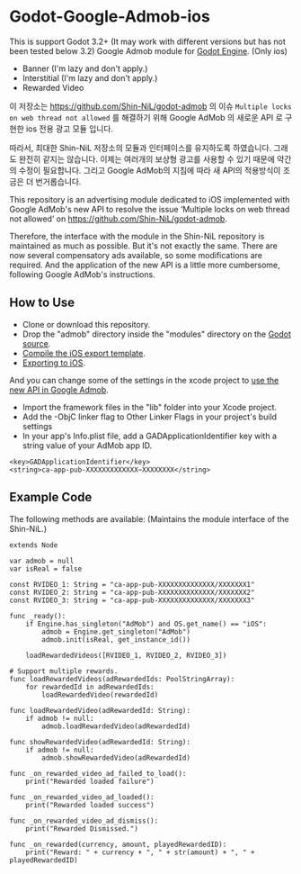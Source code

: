 Godot-Google-Admob-ios
======
This is support Godot 3.2+ (It may work with different versions but has not been tested below 3.2)
Google Admob module for [Godot Engine](https://github.com/okamstudio/godot). (Only ios)

- Banner (I'm lazy and don't apply.)
- Interstitial (I'm lazy and don't apply.)
- Rewarded Video 

이 저장소는 https://github.com/Shin-NiL/godot-admob 의 이슈 `Multiple locks on web thread not allowed` 를 해결하기 위해 Google AdMob 의 새로운 API 로 구현한 ios 전용 광고 모듈 입니다.

따라서, 최대한 Shin-NiL 저장소의 모듈과 인터페이스를 유지하도록 하였습니다. 그래도 완전히 같지는 않습니다. 이제는 여러개의 보상형 광고를 사용할 수 있기 때문에 약간의 수정이 필요합니다. 그리고 Google AdMob의 지침에 따라 새 API의 적용방식이 조금은 더 번거롭습니다.

This repository is an advertising module dedicated to iOS implemented with Google AdMob's new API to resolve the issue ‘Multiple locks on web thread not allowed’ on https://github.com/Shin-NiL/godot-admob.

Therefore, the interface with the module in the Shin-NiL repository is maintained as much as possible. But it's not exactly the same. There are now several compensatory ads available, so some modifications are required. And the application of the new API is a little more cumbersome, following Google AdMob's instructions.


How to Use
-----

- Clone or download this repository.
- Drop the "admob" directory inside the "modules" directory on the [Godot source](https://github.com/okamstudio/godot).
- [Compile the iOS export template](https://docs.godotengine.org/en/latest/development/compiling/compiling_for_ios.html).
- [Exporting to iOS](http://docs.godotengine.org/en/stable/getting_started/workflow/export/exporting_for_ios.html).

And you can change some of the settings in the xcode project to [use the new API in Google Admob](https://developers.google.com/admob/ios/quick-start?hl=en).
- Import the framework files in the "lib" folder into your Xcode project.
- Add the -ObjC linker flag to Other Linker Flags in your project's build settings
- In your app's Info.plist file, add a GADApplicationIdentifier key with a string value of your AdMob app ID.
```
<key>GADApplicationIdentifier</key>
<string>ca-app-pub-XXXXXXXXXXXXX~XXXXXXXX</string>
```

Example Code
----
The following methods are available: (Maintains the module interface of the Shin-NiL.)

```
extends Node

var admob = null
var isReal = false

const RVIDEO_1: String = "ca-app-pub-XXXXXXXXXXXXXX/XXXXXXX1"
const RVIDEO_2: String = "ca-app-pub-XXXXXXXXXXXXXX/XXXXXXX2"
const RVIDEO_3: String = "ca-app-pub-XXXXXXXXXXXXXX/XXXXXXX3"

func _ready():
	if Engine.has_singleton("AdMob") and OS.get_name() == "iOS":
		admob = Engine.get_singleton("AdMob")
		admob.init(isReal, get_instance_id())
	
	loadRewardedVideos([RVIDEO_1, RVIDEO_2, RVIDEO_3])

# Support multiple rewards.
func loadRewardedVideos(adRewardedIds: PoolStringArray):
	for rewardedId in adRewardedIds:
		loadRewardedVideo(rewardedId)

func loadRewardedVideo(adRewardedId: String):
	if admob != null:
		admob.loadRewardedVideo(adRewardedId)

func showRewardedVideo(adRewardedId: String):
	if admob != null:
		admob.showRewardedVideo(adRewardedId)

func _on_rewarded_video_ad_failed_to_load():
	print("Rewarded loaded failure")

func _on_rewarded_video_ad_loaded():
	print("Rewarded loaded success")

func _on_rewarded_video_ad_dismiss():
	print("Rewarded Dismissed.")

func _on_rewarded(currency, amount, playedRewardedID):
	print("Reward: " + currency + ", " + str(amount) + ", " + playedRewardedID)
```
